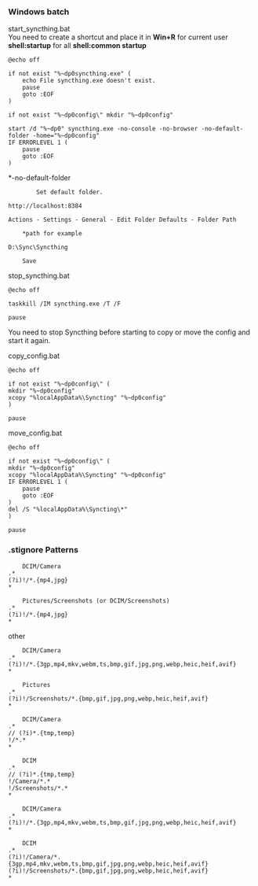 ### Windows batch

start_syncthing.bat  
You need to create a shortcut and place it in **Win+R** for current user **shell:startup** for all **shell:common startup**

```batch
@echo off

if not exist "%~dp0syncthing.exe" (
	echo File syncthing.exe doesn't exist.
	pause
	goto :EOF
)

if not exist "%~dp0config\" mkdir "%~dp0config"

start /d "%~dp0" syncthing.exe -no-console -no-browser -no-default-folder -home="%~dp0config"
IF ERRORLEVEL 1 (
	pause	
	goto :EOF
)
```

*-no-default-folder
```
		Set default folder.

http://localhost:8384

Actions - Settings - General - Edit Folder Defaults - Folder Path
	
	*path for example

D:\Sync\Syncthing

	Save
```

stop_syncthing.bat
```batch
@echo off

taskkill /IM syncthing.exe /T /F

pause
```

You need to stop Syncthing before starting to copy or move the config and start it again.

copy_config.bat
```batch
@echo off

if not exist "%~dp0config\" (
mkdir "%~dp0config"
xcopy "%localAppData%\Syncting" "%~dp0config"
)

pause
```

move_config.bat
```batch
@echo off

if not exist "%~dp0config\" (
mkdir "%~dp0config"
xcopy "%localAppData%\Syncting" "%~dp0config"
IF ERRORLEVEL 1 (
	pause	
	goto :EOF
)
del /S "%localAppData%\Syncting\*"
)

pause
```

### .stignore Patterns

```
	DCIM/Camera
.*
(?i)!/*.{mp4,jpg}
*

	Pictures/Screenshots (or DCIM/Screenshots)
.*
(?i)!/*.{mp4,jpg}
*
```

other
```
	DCIM/Camera
.*
(?i)!/*.{3gp,mp4,mkv,webm,ts,bmp,gif,jpg,png,webp,heic,heif,avif}
*

	Pictures
.*
(?i)!/Screenshots/*.{bmp,gif,jpg,png,webp,heic,heif,avif}
*

	DCIM/Camera
.*
// (?i)*.{tmp,temp}
!/*.*
*

	DCIM
.*
// (?i)*.{tmp,temp}
!/Camera/*.*
!/Screenshots/*.*
*

	DCIM/Camera
.*
(?i)!/*.{3gp,mp4,mkv,webm,ts,bmp,gif,jpg,png,webp,heic,heif,avif}
*

	DCIM
.*
(?i)!/Camera/*.{3gp,mp4,mkv,webm,ts,bmp,gif,jpg,png,webp,heic,heif,avif}
(?i)!/Screenshots/*.{bmp,gif,jpg,png,webp,heic,heif,avif}
*
```
